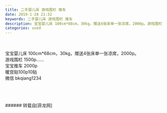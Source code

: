 ```yaml
---
title: 二手婴儿床 游戏围栏 推车
date: 2019-1-28 21:32
keywords: 二手婴儿床 游戏围栏 推车
description: 宝宝婴儿床 100cm*68cm，30kg，赠送4张床单一张凉席，2000p。游戏围栏 1500p……宝宝推车 2000p暖宫贴100p10贴微信 bkqiang1234
categories: used
---
```

<td class="t_f" id="postmessage_2835518">

<br/>
<br/>
宝宝婴儿床 100cm*68cm，30kg，赠送4张床单一张凉席，2000p。<br/>
游戏围栏 1500p……<br/>
宝宝推车 2000p<br/>
暖宫贴100p10贴<br/>
微信 bkqiang1234<br/>
<img alt="" border="0" class="zoom" data-cf-modified-dd51646567c69873c9e776cc-="" file="http://www.flw.ph/data/appbyme/upload/image/201901/28/YmhpaDRjCP0g.jpg" id="aimg_XrrLR" lazyloadthumb="1" onclick="" onmouseover="" src="http://www.flw.ph/data/appbyme/upload/image/201901/28/YmhpaDRjCP0g.jpg"/><br/>
<br/>
<img alt="" border="0" class="zoom" data-cf-modified-dd51646567c69873c9e776cc-="" file="http://www.flw.ph/data/appbyme/upload/image/201901/28/glwtcfdR3jR8.jpg" id="aimg_m1WcS" lazyloadthumb="1" onclick="" onmouseover="" src="http://www.flw.ph/data/appbyme/upload/image/201901/28/glwtcfdR3jR8.jpg"/><br/>
<br/>
<img alt="" border="0" class="zoom" data-cf-modified-dd51646567c69873c9e776cc-="" file="http://www.flw.ph/data/appbyme/upload/image/201901/28/g3pHFdHsy8S7.jpg" id="aimg_RtLL2" lazyloadthumb="1" onclick="" onmouseover="" src="http://www.flw.ph/data/appbyme/upload/image/201901/28/g3pHFdHsy8S7.jpg"/><br/>
<br/>
<img alt="" border="0" class="zoom" data-cf-modified-dd51646567c69873c9e776cc-="" file="http://www.flw.ph/data/appbyme/upload/image/201901/28/EZicyjqXJ5SW.jpg" id="aimg_u4sI3" lazyloadthumb="1" onclick="" onmouseover="" src="http://www.flw.ph/data/appbyme/upload/image/201901/28/EZicyjqXJ5SW.jpg"/><br/>
<br/>
</td>
###### 转载自[菲龙网]